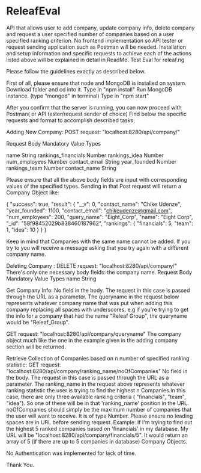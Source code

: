 # ReleafEval
API that allows user to add company, update company info, delete company and request a user specified number of companies based on a user specified ranking criterion. No frontend implementation so API tester or request sending application such as Postman will be needed. Installation and setup information and specific requests to achieve each of the actions listed above will be explained in detail in ReadMe. Test Eval for releaf.ng

Please follow the guidelines exactly as described below.


First of all, please ensure that node and MongoDB is installed on system.
Download folder and cd into it. Type in "npm install"
Run MongoDB instance. (type "mongod" in terminal)
Type in "npm start"

After you confirm that the server is running, you can now proceed with Postman( or API tester/request sender of choice)
Find below the specific requests and format to accomplish described tasks;

Adding New Company: POST request: "localhost:8280/api/company/"


Request Body                          Mandatory Value Types

  name                                   String
  rankings_financials                     Number
  rankings_idea                          Number
  num_employees                           Number
  contact_email                           String
  year_founded                            Number
  rankings_team                           Number
  contact_name                            String

Please ensure that all the above body fields are input with corresponding values of the specified types.
Sending in that Post request will return a Company Object like:

{
  "success": true,
  "result": {
    "__v": 0,
    "contact_name": "Chike Udenze",
    "year_founded": 1100,
    "contact_email": "chikeudenze@gmail.com",
    "num_employees": 200,
    "query_name": "Eight_Corp",
    "name": "Eight Corp",
    "_id": "58f98452029b838460187962",
    "rankings": {
      "financials": 5,
      "team": 1,
      "idea": 10
    }
  }
}

Keep in mind that Companies with the same name cannot be added. If you try to you will receive a message asking that you try again with a different company name.

Deleting Company :  DELETE request: "localhost:8280/api/company/"
There's only one necessary body fields: the company name.
 Request Body                          Mandatory Value Types
  name                                    String
  
  
  
 Get Company Info:
 No field in the body. The request in this case is passed through the URL as a parameter. The queryname in the request below     represents whatever company name that was put when adding this company replacing all spaces with underscores. e.g if you're   trying to get the info for a company that had the name "Releaf Group", the queryname would be "Releaf_Group".
 
 GET request: "localhost:8280/api/company/queryname"
 The company object much like the one in the example given in the adding company section will be returned.
 
 
 
 Retrieve Collection of Companies based on n number of specified ranking statistic:
 GET request: "localhost:8280/api/company/ranking_name/noOfCompanies"
 No field in the body. The request in this case is passed through the URL as a parameter. The ranking_name in the request    above represents whatever ranking statistic the user is trying to find the highest n Companies.In this case, there are only three available ranking criteria ( "financials", "team", "idea"). So one of these will be in that 'ranking_name' position in the URL. noOfCompanies should simply be the maximum number of companies that the user will want to receive. It is of type Number. Please ensure no leading spaces are in URL before sending request. Example: If I'm trying to find out the highest 5 ranked companies based on 'financials' in my database. My URL will be "localhost:8280/api/company/financials/5". It would return an array of 5 (if there are up to 5 companies in database) Company Objects.
 

No Authentication was implemented for lack of time.

Thank You.

